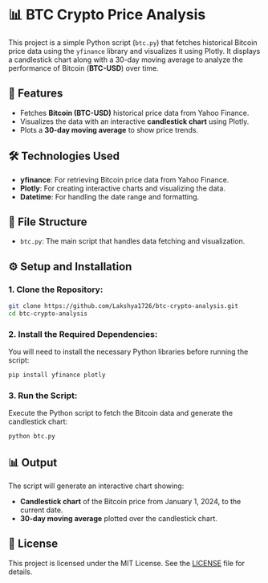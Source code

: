 # **📊 BTC Crypto Price Analysis**

This project is a simple Python script (`btc.py`) that fetches historical Bitcoin price data using the `yfinance` library and visualizes it using Plotly. It displays a candlestick chart along with a 30-day moving average to analyze the performance of Bitcoin (**BTC-USD**) over time.

## **🚀 Features**
- Fetches **Bitcoin (BTC-USD)** historical price data from Yahoo Finance.
- Visualizes the data with an interactive **candlestick chart** using Plotly.
- Plots a **30-day moving average** to show price trends.

## **🛠️ Technologies Used**
- **yfinance**: For retrieving Bitcoin price data from Yahoo Finance.
- **Plotly**: For creating interactive charts and visualizing the data.
- **Datetime**: For handling the date range and formatting.

## **📂 File Structure**
- `btc.py`: The main script that handles data fetching and visualization.

## **⚙️ Setup and Installation**

### **1. Clone the Repository:**
```bash
git clone https://github.com/Lakshya1726/btc-crypto-analysis.git
cd btc-crypto-analysis
```
### **2. Install the Required Dependencies:**
You will need to install the necessary Python libraries before running the script:

```bash
pip install yfinance plotly
```
### **3. Run the Script:**
Execute the Python script to fetch the Bitcoin data and generate the candlestick chart:

```bash
python btc.py
```
## **📊 Output**
The script will generate an interactive chart showing:

- **Candlestick chart** of the Bitcoin price from January 1, 2024, to the current date.
- **30-day moving average** plotted over the candlestick chart.

## **📜 License**

This project is licensed under the MIT License. See the [LICENSE](./LICENSE) file for details.

